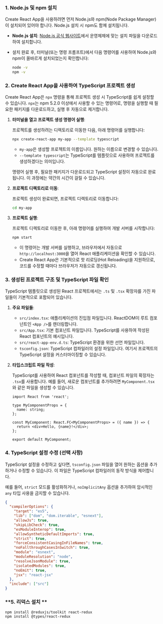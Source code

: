 
### **1. Node.js 및 npm 설치**

Create React App을 사용하려면 먼저 Node.js와 npm(Node Package Manager)이 설치되어 있어야 합니다. Node.js 설치 시 npm도 함께 설치됩니다.

- **Node.js 설치**: [Node.js 공식 웹사이트](https://nodejs.org/)에서 운영체제에 맞는 설치 파일을 다운로드하여 설치합니다.
- 설치 완료 후, 터미널(또는 명령 프롬프트)에서 다음 명령어를 사용하여 Node.js와 npm이 올바르게 설치되었는지 확인합니다:

  ```bash
  node -v
  npm -v
  ```

### **2. Create React App을 사용하여 TypeScript 프로젝트 생성**

Create React App은 `npx` 명령을 통해 프로젝트 생성 시 TypeScript를 쉽게 설정할 수 있습니다. `npx`는 npm 5.2.0 이상에서 사용할 수 있는 명령어로, 명령을 실행할 때 필요한 패키지를 다운로드하고, 실행 후 자동으로 제거합니다.

1. **터미널을 열고 프로젝트 생성 명령어 실행**:

   프로젝트를 생성하려는 디렉토리로 이동한 다음, 아래 명령어를 실행합니다:

   ```bash
   npx create-react-app my-app --template typescript
   ```

   - `my-app`은 생성할 프로젝트의 이름입니다. 원하는 이름으로 변경할 수 있습니다.
   - `--template typescript`는 TypeScript를 템플릿으로 사용하여 프로젝트를 생성하겠다는 의미입니다.

   명령어 실행 후, 필요한 패키지가 다운로드되고 TypeScript 설정이 자동으로 완료됩니다. 이 과정에는 약간의 시간이 걸릴 수 있습니다.

2. **프로젝트 디렉토리로 이동**:

   프로젝트 생성이 완료되면, 프로젝트 디렉토리로 이동합니다:

   ```bash
   cd my-app
   ```

3. **프로젝트 실행**:

   프로젝트 디렉토리로 이동한 후, 아래 명령어를 실행하여 개발 서버를 시작합니다:

   ```bash
   npm start
   ```

   - 이 명령어는 개발 서버를 실행하고, 브라우저에서 자동으로 `http://localhost:3000`을 열어 React 애플리케이션을 확인할 수 있습니다.
   - Create React App은 기본적으로 핫 리로딩(Hot Reloading)을 지원하므로, 코드를 수정할 때마다 브라우저가 자동으로 갱신됩니다.

### **3. 생성된 프로젝트 구조 및 TypeScript 파일 확인**

TypeScript 템플릿으로 생성된 React 프로젝트에서는 `.ts` 및 `.tsx` 확장자를 가진 파일들이 기본적으로 포함되어 있습니다.

1. **주요 파일들**:
   - `src/index.tsx`: 애플리케이션의 진입점 파일입니다. ReactDOM이 루트 컴포넌트인 `<App />`를 렌더링합니다.
   - `src/App.tsx`: 기본 컴포넌트 파일입니다. TypeScript를 사용하여 작성된 React 컴포넌트의 예시입니다.
   - `src/react-app-env.d.ts`: TypeScript 환경을 위한 선언 파일입니다.
   - `tsconfig.json`: TypeScript 컴파일러의 설정 파일입니다. 여기서 프로젝트의 TypeScript 설정을 커스터마이징할 수 있습니다.

2. **타입스크립트 파일 작성**:

   TypeScript를 사용하여 React 컴포넌트를 작성할 때, 컴포넌트 파일의 확장자는 `.tsx`를 사용합니다. 예를 들어, 새로운 컴포넌트를 추가하려면 `MyComponent.tsx`와 같은 파일을 생성할 수 있습니다.

   ```tsx
   import React from 'react';

   type MyComponentProps = {
     name: string;
   };

   const MyComponent: React.FC<MyComponentProps> = ({ name }) => {
     return <div>Hello, {name}!</div>;
   };

   export default MyComponent;
   ```

### **4. TypeScript 설정 수정 (선택 사항)**

TypeScript 설정을 수정하고 싶다면, `tsconfig.json` 파일을 열어 원하는 옵션을 추가하거나 수정할 수 있습니다. 이 파일은 TypeScript 컴파일러의 동작 방식을 제어합니다.

예를 들어, `strict` 모드를 활성화하거나, `noImplicitAny` 옵션을 추가하여 암시적인 `any` 타입 사용을 금지할 수 있습니다.

```json
{
  "compilerOptions": {
    "target": "es5",
    "lib": ["dom", "dom.iterable", "esnext"],
    "allowJs": true,
    "skipLibCheck": true,
    "esModuleInterop": true,
    "allowSyntheticDefaultImports": true,
    "strict": true,
    "forceConsistentCasingInFileNames": true,
    "noFallthroughCasesInSwitch": true,
    "module": "esnext",
    "moduleResolution": "node",
    "resolveJsonModule": true,
    "isolatedModules": true,
    "noEmit": true,
    "jsx": "react-jsx"
  },
  "include": ["src"]
}
```

### **5. 리덕스 설치 **
```shell
npm install @reduxjs/toolkit react-redux
npm install @types/react-redux
```